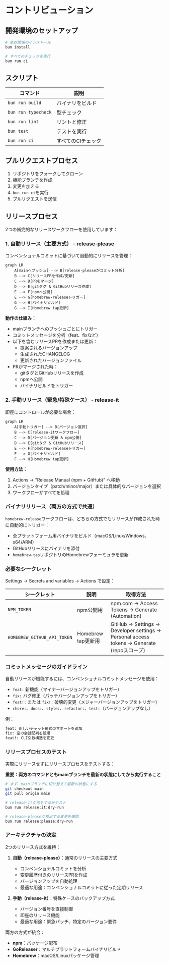 # コントリビューション

## 開発環境のセットアップ

```bash
# 依存関係のインストール
bun install

# すべてのチェックを実行
bun run ci
```

## スクリプト

| コマンド            | 説明               |
| ------------------- | ------------------ |
| `bun run build`     | バイナリをビルド   |
| `bun run typecheck` | 型チェック         |
| `bun run lint`      | リントと修正       |
| `bun test`          | テストを実行       |
| `bun run ci`        | すべてのCIチェック |

## プルリクエストプロセス

1. リポジトリをフォークしてクローン
2. 機能ブランチを作成
3. 変更を加える
4. `bun run ci`を実行
5. プルリクエストを送信

## リリースプロセス

2つの補完的なリリースワークフローを使用しています：

### 1. 自動リリース（主要方式） - release-please

コンベンショナルコミットに基づいて自動的にリリースを管理：

```mermaid
graph LR
    A[mainへプッシュ] --> B[release-pleaseがコミット分析]
    B --> C[リリースPRを作成/更新]
    C --> D[PRをマージ]
    D --> E[gitタグ & GitHubリリース作成]
    E --> F[npmへ公開]
    E --> G[homebrew-releaseトリガー]
    G --> H[バイナリビルド]
    G --> I[Homebrew tap更新]
```

**動作の仕組み：**
- mainブランチへのプッシュごとにトリガー
- コミットメッセージを分析（feat、fixなど）
- 以下を含むリリースPRを作成または更新：
  - 提案されるバージョンアップ
  - 生成されたCHANGELOG
  - 更新されたバージョンファイル
- PRがマージされた時：
  - gitタグとGitHubリリースを作成
  - npmへ公開
  - バイナリビルドをトリガー

### 2. 手動リリース（緊急/特殊ケース） - release-it

即座にコントロールが必要な場合：

```mermaid
graph LR
    A[手動トリガー] --> B[バージョン選択]
    B --> C[release-itワークフロー]
    C --> D[バージョン更新 & npm公開]
    D --> E[gitタグ & GitHubリリース]
    E --> F[homebrew-releaseトリガー]
    F --> G[バイナリビルド]
    F --> H[Homebrew tap更新]
```

**使用方法：**
1. Actions → "Release Manual (npm + GitHub)" へ移動
2. バージョンタイプ（patch/minor/major）または具体的なバージョンを選択
3. ワークフローがすべてを処理

### バイナリリリース（両方の方式で共通）

`homebrew-release`ワークフローは、どちらの方式でもリリースが作成された時に自動的にトリガー：
- 全プラットフォーム用バイナリをビルド（macOS/Linux/Windows、x64/ARM）
- GitHubリリースにバイナリを添付
- `homebrew-tap`リポジトリのHomebrewフォーミュラを更新

### 必要なシークレット

Settings → Secrets and variables → Actions で設定：

| シークレット                | 説明               | 取得方法                                                                                  |
| --------------------------- | ------------------ | ----------------------------------------------------------------------------------------- |
| `NPM_TOKEN`                 | npm公開用          | npm.com → Access Tokens → Generate (Automation)                                           |
| `HOMEBREW_GITHUB_API_TOKEN` | Homebrew tap更新用 | GitHub → Settings → Developer settings → Personal access tokens → Generate (repoスコープ) |

### コミットメッセージのガイドライン

自動リリースが機能するには、コンベンショナルコミットメッセージを使用：

- `feat:` 新機能（マイナーバージョンアップをトリガー）
- `fix:` バグ修正（パッチバージョンアップをトリガー）
- `feat!:` または `fix!:` 破壊的変更（メジャーバージョンアップをトリガー）
- `chore:`、`docs:`、`style:`、`refactor:`、`test:`（バージョンアップなし）

例：
```bash
feat: 新しいチャット形式のサポートを追加
fix: 空の会話配列を処理
feat!: CLI引数構造を変更
```

### リリースプロセスのテスト

実際にリリースせずにリリースプロセスをテストする：

**重要：両方のコマンドともmainブランチを最新の状態にしてから実行すること**

```bash
# まず、mainブランチに切り替えて最新の状態にする
git checkout main
git pull origin main

# release-itが何をするかテスト
bun run release:it:dry-run

# release-pleaseが検出する変更を確認
bun run release:please:dry-run
```

### アーキテクチャの決定

2つのリリース方式を維持：

1. **自動（release-please）**：通常のリリースの主要方式
   - コンベンショナルコミットを分析
   - 変更履歴付きのリリースPRを作成
   - バージョンアップを自動処理
   - 最適な用途：コンベンショナルコミットに従った定期リリース

2. **手動（release-it）**：特殊ケースのバックアップ方式
   - バージョン番号を直接制御
   - 即座のリリース機能
   - 最適な用途：緊急パッチ、特定のバージョン要件

両方の方式が統合：
- **npm**：パッケージ配布
- **GoReleaser**：マルチプラットフォームバイナリビルド
- **Homebrew**：macOS/Linuxパッケージ管理